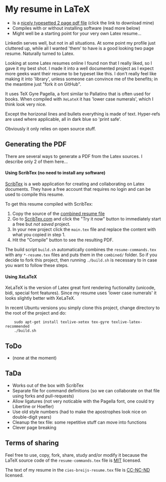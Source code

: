 # My resume in LaTeX

 * Is a [nicely typesetted 2 page pdf file](https://github.com/cies/resume/blob/master/cies-breijs-resume.pdf?raw=true) (click the link to download mine)
 * Compiles with or without installing software (read more below)
 * Might well be a starting point for your very own Latex resume...

Linkedin serves well, but not in all situations.  At some point my profile
just cluttered up, while all I wanted 'them' to have is a good looking
two page resume.  Naturally turned to Latex.

Looking at some Latex resumes online I found non that I really liked, so
I gave it my best shot.  I made it into a well documented project as I
expect more geeks want their resume to be typeset like this.  I don't really
feel like making it into 'library', unless someone can convince me of the
benefits; in the meantime just "fork it on GitHub".

It uses TeX Gyre Pagella, a font similar to Pallatino that is often used for
books.  When compiled with `XeLateX` it has 'lower case numerals', which I
think look very nice.

Except the horizonal lines and bullets everything is made of text.
Hyper-refs are used where applicable, all in dark blue so 'print safe'.

Obviously it only relies on open source stuff.



## Generating the PDF

There are several ways to generate a PDF from the Latex sources.  I
describe only 2 of them here...


#### Using ScribTex (no need to install any software)

[ScribTex](http://www.scribtex.com) is a web application for creating
and collaborating on Latex documents.  They have a free account that
requires no login and can be used to compile this resume.

To get this resume compiled with ScribTex:

  1. Copy the source of the [combined resume file](https://github.com/cies/resume/blob/master/combined/cies-breijs-resume.tex)
  2. Go to [ScribTex.com](http://www.scribtex.com) and click the "Try it now" button to immediately start a free but *not saved* project.
  3. In your new project click the `main.tex` file and replace the content with what you copied in step 1.
  4. Hit the "Compile" button to see the resulting PDF.

The build script `build.sh` automatically combines the
`resume-commands.tex` with any `*-resume.tex` files and puts them in the
`combined/` folder.  So if you decide to fork this project, then running
`./build.sh` is necessary to in case you want to follow these steps.


#### Using XeLaTeX

XeLaTeX is the version of Latex great font rendering fuctionality (unicode, bidi,
special font features).  Since my resume uses 'lower case numerals' it
looks slightly better with XeLaTeX.

In recent Ubuntu versions you simply clone this project, change
directory to the root of the project and do:

        sudo apt-get install texlive-xetex tex-gyre texlive-latex-recommended
        ./build.sh



## ToDo

  * (none at the moment)


## TaDa

  * Works out of the box with ScribTex
  * Separate file for command definitions (so we can collaborate on that file using forks and pull-requests)
  * Allow ligatures (not very noticable with the Pagella font, one could try Libertine or Hoefler)
  * Use old style numbers (had to make the apostrophes look nice on double-digit years)
  * Cleanup the tex file: some repetitive stuff can move into functions
  * Clever page breaking


## Terms of sharing

Feel free to use, copy, fork, share, study and/or modify it because the LaTeX source code of the `resume-commands.tex` file is [MIT](http://en.wikipedia.org/wiki/MIT_License) licensed.

The text of my resume in the `cies-breijs-resume.tex` file is [CC-NC-ND](http://creativecommons.org/licenses/by-nc-nd/3.0/) licensed.



